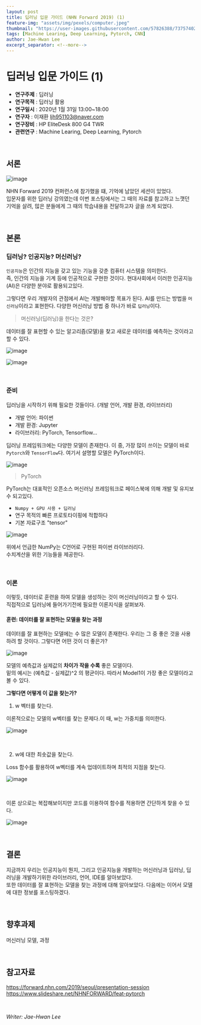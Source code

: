 ```yaml
---
layout: post
title: 딥러닝 입문 가이드 (NHN Forward 2019) (1)
feature-img: "assets/img/pexels/computer.jpeg"
thumbnail: "https://user-images.githubusercontent.com/57826388/73757402-89332980-47ac-11ea-87f2-e36bd15b5d69.png"
tags: [Machine Learing, Deep Learning, Pytorch, CNN]
author: Jae-Hwan Lee
excerpt_separator: <!--more-->
---
```


# 딥러닝 입문 가이드 (1)
<!--more-->
* **연구주제** : 딥러닝
* **연구목적** : 딥러닝 활용
* **연구일시** : 2020년 1월 31일 13:00~18:00
* **연구자** : 이재환 <ljh951103@naver.com>
* **연구장비** : HP EliteDesk 800 G4 TWR
* **관련연구** : Machine Learing, Deep Learning, Pytorch

<br/>

## 서론

![image](https://user-images.githubusercontent.com/57826388/73757540-b4b61400-47ac-11ea-9a67-4cf6acd260e1.png)

NHN Forward 2019 컨퍼런스에 참가했을 떄, 기억에 남았던 세션이 있었다.  
입문자를 위한 딥러닝 강의였는데 이번 포스팅에서는 그 때의 자료를 참고하고 느꼇던 기억을 살려, 많은 분들에게 그 때의 학습내용을 전달하고자 글을 쓰게 되었다.

<br/>

## 본론

### **딥러닝? 인공지능? 머신러닝?**

`인공지능`은 인간의 지능을 갖고 있는 기능을 갖춘 컴퓨터 시스템을 의미한다.  
즉, 인간의 지능을 기계 등에 인공적으로 구현한 것이다.
현대사회에서 이러한 인공지능(AI)은 다양한 분야로 활용되고있다.  

그렇다면 우리 개발자의 관점에서 AI는 개발해야할 목표가 된다.
AI를 만드는 방법을 `머신러닝`이라고 표현한다. 다양한 머신러닝 방법 중 하나가 바로 `딥러닝`이다.

> 머신러닝(딥러닝)을 한다는 것은?

데이터를 잘 표현할 수 있는 알고리즘(모델)을 찾고 새로운 데이터를 예측하는 것이라고 할 수 있다.

![image](https://user-images.githubusercontent.com/57826388/73723711-0dfe5300-476d-11ea-91aa-ee36a10ecd22.png)

![image](https://user-images.githubusercontent.com/57826388/73723931-8a913180-476d-11ea-837d-0a775477e5d4.png)

<br/>

### **준비**

딥러닝을 시작하기 위해 필요한 것들이다. (개발 언어, 개발 환경, 라이브러리)

- 개발 언어: 파이썬
- 개발 환경: Jupyter
- 라이브러리: PyTorch, Tensorflow...

딥러닝 프레임워크에는 다양한 모델이 존재한다. 이 중, 가장 많이 쓰이는 모델이 바로 `Pytorch`와 `TensorFlow`다. 여기서 설명할 모델은 PyTorch이다.

![image](https://user-images.githubusercontent.com/57826388/73724102-f378a980-476d-11ea-8d13-80bbbdbd0dd7.png)

>PyTorch

PyTorch는 대표적인 오픈소스 머신러닝 프레임워크로 페이스북에 의해 개발 및 유지보수 되고있다.

- `Numpy + GPU 사용 + 딥러닝`
- 연구 목적의 빠른 프로토타이핑에 적합하다
- 기본 자료구조 "tensor"

![image](https://user-images.githubusercontent.com/57826388/73724307-58cc9a80-476e-11ea-8f67-17e8b8068798.png)

위에서 언급한 NumPy는 C언어로 구현된 파이썬 라이브러리다.  
수치계산을 위한 기능들을 제공한다.

<br/>

### **이론**

이렇듯, 데이터로 훈련을 하여 모델을 생성하는 것이 머신러닝이라고 할 수 있다.  
직접적으로 딥러닝에 들어가기전에 필요한 이론지식을 살펴보자.

#### **훈련: 데이터를 잘 표현하는 모델을 찾는 과정**

데이터를 잘 표현하는 모델에는 수 많은 모델이 존재한다. 우리는 그 중 좋은 것을 사용하려 할 것이다. 그렇다면 어떤 것이 더 좋은가?

![image](https://user-images.githubusercontent.com/57826388/73724611-0b046200-476f-11ea-939d-22d6b770c141.png)

모델의 예측값과 실제값의 **차이가 작을 수록** 좋은 모델이다.  
밑의 예시는 (예측값 - 실제값)^2 의 평균이다. 따라서 Model1이 가장 좋은 모델이라고 볼 수 있다.

**그렇다면 어떻게 이 값을 찾는가?**

1. w 벡터를 찾는다.

이론적으로는 모델의 w벡터를 찾는 문제다.이 때, w는 가중치를 의미한다.

![image](https://user-images.githubusercontent.com/57826388/73725057-fd031100-476f-11ea-86af-60b6c953781c.png)

<br/>

2. w에 대한 최솟값을 찾는다.

Loss 함수를 활용하여 w벡터를 계속 업데이트하며 최적의 지점을 찾는다.

![image](https://user-images.githubusercontent.com/57826388/73725164-2cb21900-4770-11ea-8b90-61b56fbafd0b.png)

<br/>

이론 상으로는 복잡해보이지만 코드를 이용하여 함수를 적용하면 간단하게 찾을 수 있다.

![image](https://user-images.githubusercontent.com/57826388/73725328-83b7ee00-4770-11ea-98a4-a6487216e023.png)

<br/>

## 결론

지금까지 우리는 인공지능이 뭔지, 그리고 인공지능을 개발하는 머신러닝과 딥러닝, 딥러닝을 개발하기위한 라이브러리, 언어, IDE를 알아보았다.  
또한 데이터를 잘 표현하는 모델을 찾는 과정에 대해 알아보았다.
다음에는 이어서 모델에 대한 정보를 포스팅하겠다.

<br/>

## 향후과제

머신러닝 모델, 과정

<br/>

## 참고자료

<https://forward.nhn.com/2019/seoul/presentation-session>  
<https://www.slideshare.net/NHNFORWARD/feat-pytorch>

<br/>

*Writer: Jae-Hwan Lee*